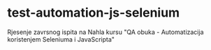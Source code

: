 # test-automation-js-selenium
Rjesenje zavrsnog ispita na Nahla kursu "QA obuka - Automatizacija koristenjem Seleniuma i JavaScripta"
